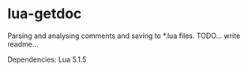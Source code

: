lua-getdoc
===========

Parsing and analysing comments and saving to *.lua files.
TODO... write readme...

Dependencies:
Lua 5.1.5
